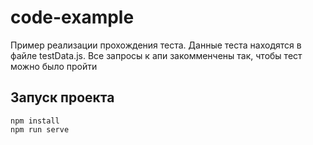 # code-example

Пример реализации прохождения теста. 
Данные теста находятся в файле testData.js. Все запросы к апи закомменчены так, чтобы тест можно было пройти  


## Запуск проекта
```
npm install
npm run serve
```
